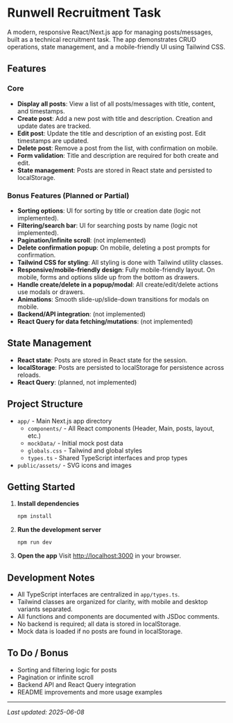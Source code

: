 # Runwell Recruitment Task

A modern, responsive React/Next.js app for managing posts/messages, built as a technical recruitment task. The app demonstrates CRUD operations, state management, and a mobile-friendly UI using Tailwind CSS.

## Features

### Core

- **Display all posts**: View a list of all posts/messages with title, content, and timestamps.
- **Create post**: Add a new post with title and description. Creation and update dates are tracked.
- **Edit post**: Update the title and description of an existing post. Edit timestamps are updated.
- **Delete post**: Remove a post from the list, with confirmation on mobile.
- **Form validation**: Title and description are required for both create and edit.
- **State management**: Posts are stored in React state and persisted to localStorage.

### Bonus Features (Planned or Partial)

- **Sorting options**: UI for sorting by title or creation date (logic not implemented).
- **Filtering/search bar**: UI for searching posts by name (logic not implemented).
- **Pagination/infinite scroll**: (not implemented)
- **Delete confirmation popup**: On mobile, deleting a post prompts for confirmation.
- **Tailwind CSS for styling**: All styling is done with Tailwind utility classes.
- **Responsive/mobile-friendly design**: Fully mobile-friendly layout. On mobile, forms and options slide up from the bottom as drawers.
- **Handle create/delete in a popup/modal**: All create/edit/delete actions use modals or drawers.
- **Animations**: Smooth slide-up/slide-down transitions for modals on mobile.
- **Backend/API integration**: (not implemented)
- **React Query for data fetching/mutations**: (not implemented)

## State Management

- **React state**: Posts are stored in React state for the session.
- **localStorage**: Posts are persisted to localStorage for persistence across reloads.
- **React Query**: (planned, not implemented)

## Project Structure

- `app/` - Main Next.js app directory
  - `components/` - All React components (Header, Main, posts, layout, etc.)
  - `mockData/` - Initial mock post data
  - `globals.css` - Tailwind and global styles
  - `types.ts` - Shared TypeScript interfaces and prop types
- `public/assets/` - SVG icons and images

## Getting Started

1. **Install dependencies**
   ```bash
   npm install
   ```
2. **Run the development server**
   ```bash
   npm run dev
   ```
3. **Open the app**
   Visit [http://localhost:3000](http://localhost:3000) in your browser.

## Development Notes

- All TypeScript interfaces are centralized in `app/types.ts`.
- Tailwind classes are organized for clarity, with mobile and desktop variants separated.
- All functions and components are documented with JSDoc comments.
- No backend is required; all data is stored in localStorage.
- Mock data is loaded if no posts are found in localStorage.

## To Do / Bonus

- Sorting and filtering logic for posts
- Pagination or infinite scroll
- Backend API and React Query integration
- README improvements and more usage examples

---

_Last updated: 2025-06-08_
